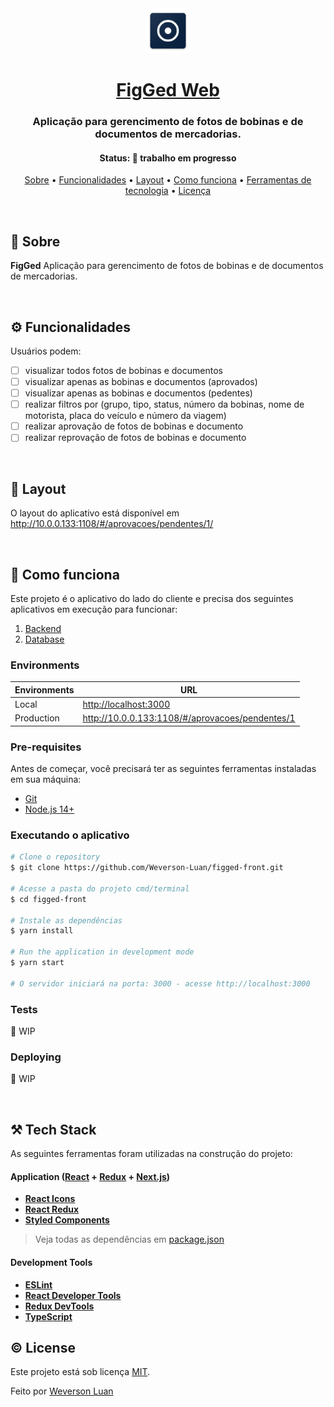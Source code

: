 <!--- Add the project logo --->
<div align="center">
    <img alt="figged-front" title="#Innovally" src="./public/logo-figged192.png" />

<!--- Adicione o título do projeto --->
<h1 align="center">
    <a href="#">FigGed Web</a>
</h1>

<!--- Descreva o objetivo do projeto --->
<h3 align="center">
      Aplicação para gerencimento de fotos de bobinas e de documentos de mercadorias.
</h3>

<!--- Defina o status atual --->
<h4 align="center">
  Status: 🚧 trabalho em progresso
</h4>

<!--- Table of contents --->
<p align="center">
 <a href="#-about">Sobre</a> •
 <a href="#%EF%B8%8F-features">Funcionalidades</a> •
 <a href="#-layout">Layout</a> •
 <a href="#-how-it-works">Como funciona</a> •
 <a href="#%EF%B8%8F-tech-stack">Ferramentas de tecnologia</a> •
 <a href="#%EF%B8%8F-license">Licença</a>
</p>
</div>

&nbsp;

<!--- Add a project description --->
## 📝 Sobre

**FigGed**  Aplicação para gerencimento de fotos de bobinas e de documentos de mercadorias.

&nbsp;

<!--- Descreva as principais características --->
## ⚙️ Funcionalidades

Usuários podem:

- [ ] visualizar todos fotos de bobinas e documentos
- [ ] visualizar apenas as bobinas e documentos (aprovados)
- [ ] visualizar apenas as bobinas e documentos (pedentes)
- [ ] realizar filtros por (grupo, tipo, status, número da bobinas, nome de motorista, placa do veículo e número da viagem)
- [ ] realizar aprovação de fotos de bobinas e documento
- [ ] realizar reprovação de fotos de bobinas e documento

&nbsp;

<!--- Add the project layouts --->
## 🎨 Layout

O layout do aplicativo está disponível em <http://10.0.0.133:1108/#/aprovacoes/pendentes/1/>

&nbsp;

<!--- Describe requirements, environments and steps to run it--->
## 🚀 Como funciona

Este projeto é o aplicativo do lado do cliente e precisa dos seguintes aplicativos em execução para funcionar:

1. [Backend]()
2. [Database]()

### Environments

| Environments | URL |
| ------------- | ------------- |
| Local | <http://localhost:3000> |
| Production |  <http://10.0.0.133:1108/#/aprovacoes/pendentes/1> |

### Pre-requisites

Antes de começar, você precisará ter as seguintes ferramentas instaladas em sua máquina:

- [Git](https://git-scm.com)
- [Node.js 14+](https://nodejs.org/en/)

### Executando o aplicativo

```bash
# Clone o repository
$ git clone https://github.com/Weverson-Luan/figged-front.git

# Acesse a pasta do projeto cmd/terminal
$ cd figged-front

# Instale as dependências
$ yarn install

# Run the application in development mode
$ yarn start

# O servidor iniciará na porta: 3000 - acesse http://localhost:3000
```

### Tests

🚧 WIP

### Deploying

🚧 WIP

&nbsp;

<!--- Descreva a ferramentas de tecnologia usada para desenvolvê-la --->
## ⚒️ Tech Stack

As seguintes ferramentas foram utilizadas na construção do projeto:

#### **Application**  ([React](https://reactjs.org/)  +  [Redux](https://redux.js.org/)  +  [Next.js](https://nextjs.org/))

- **[React Icons](https://react-icons.github.io/react-icons/)**
- **[React Redux](https://react-redux.js.org/)**
- **[Styled Components](https://styled-components.com/)**

> Veja todas as dependências em [package.json](/package.json)

#### [](https://github.com/tgmarinho/Ecoleta#utilit%C3%A1rios)**Development Tools**

- **[ESLint](https://eslint.org/)**
- **[React Developer Tools](https://chrome.google.com/webstore/detail/react-developer-tools/fmkadmapgofadopljbjfkapdkoienihi)**
- **[Redux DevTools](https://chrome.google.com/webstore/detail/redux-devtools/lmhkpmbekcpmknklioeibfkpmmfibljd?hl=pt-BR)**
- **[TypeScript](https://www.typescriptlang.org/)**

<!--- Descreva a licença do projeto --->
## ©️ License

Este projeto está sob licença [MIT](./LICENSE).

Feito por [Weverson Luan](http://wltech.com.br/)
